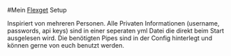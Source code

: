 #Mein [Flexget](https://github.com/Flexget/Flexget) Setup

Inspiriert von mehreren Personen.
Alle Privaten Informationen (username, passwords, api keys) sind in einer seperaten yml Datei die direkt beim Start ausgelesen wird.
Die benötigten Pipes sind in der Config hinterlegt und können gerne von euch benutzt werden.

